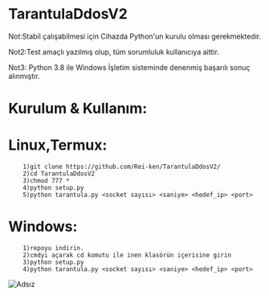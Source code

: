 # TarantulaDdosV2 

Not:Stabil çalışabilmesi için Cihazda Python'un kurulu olması gerekmektedir.

Not2:Test amaçlı yazılmış olup, tüm sorumluluk kullanıcıya aittir.

Not3: Python 3.8 ile Windows İşletim sisteminde denenmiş başarılı sonuç alınmıştır.



# Kurulum & Kullanım:


 #  Linux,Termux:
        1)git clone https://github.com/Rei-ken/TarantulaDdosV2/
        2)cd TarantulaDdosV2
        3)chmod 777 *
        4)python setup.py
        5)python tarantula.py <socket sayısı> <saniye> <hedef_ip> <port>
 #  Windows:
        1)repoyu indirin.
        2)cmdyi açarak cd komutu ile inen klasörün içerisine girin 
        3)python setup.py
        4)python tarantula.py <socket sayısı> <saniye> <hedef_ip> <port>  


![Adsız](https://user-images.githubusercontent.com/65914978/100992570-62c55280-3565-11eb-9413-5350d250b881.png)
